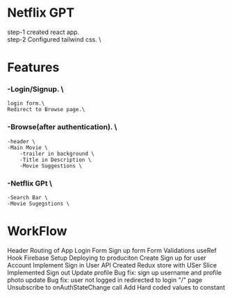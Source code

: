 # Netflix GPT
step-1 created react app.\
step-2 Configured tailwind css. \

# Features
### -Login/Signup. \
    login form.\
    Redirect to Browse page.\
### -Browse(after authentication). \
    -header \
    -Main Movie \
        -trailer in background \
        -Title in Description \
        -Movie Suggestions \
### -Netflix GPt \
    -Search Bar \
    -Movie Sugegstions \


# WorkFlow
Header
Routing of App
Login Form
Sign up form
Form Validations
useRef Hook
Firebase Setup
Deploying to produciton
Create Sign up for user Account
Implement Sign in User API
Created Redux store with USer Slice
Implemented Sign out
Update profile
Bug fix: sign up username and profile photo update
Bug fix: user not logged in redirected to login "/" page
Unsubscribe to onAuthStateChange call
Add Hard coded values to constant
 
